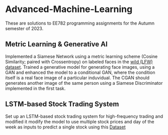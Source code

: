# Advanced-Machine-Learning
These are solutions to EE782 programming assignments for the Autumn semester of 2023.
## Metric Learning & Generative AI
Implemented a Siamese Network using a metric learning scheme (Cosine Similarity; paired with Crossentropy) on labeled faces in the [wild (LFW) dataset](http://vis-www.cs.umass.edu/lfw/). Trained a generative model for generating face images, using a GAN and enhanced the model to a conditional GAN, where the condition itself is a real face image of a particular induvidual. The CGAN should generates another image of the same person using a Siamese Discriminator implemented in the first task.
## LSTM-based Stock Trading System
Set up an LSTM-based stock trading system for high-frequency trading and modified it  modify the model to use multiple stock prices and day of the week as inputs to predict a single stock using this [Dataset](https://www.kaggle.com/datasets/rohanrkalbag/ee782)
